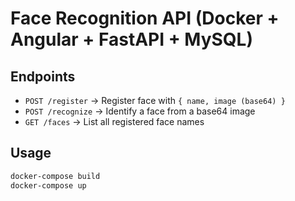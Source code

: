 # Face Recognition API (Docker + Angular + FastAPI + MySQL)

## Endpoints
- `POST /register` → Register face with `{ name, image (base64) }`
- `POST /recognize` → Identify a face from a base64 image
- `GET /faces` → List all registered face names

## Usage

```bash
docker-compose build
docker-compose up
